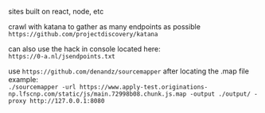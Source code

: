 sites built on react, node, etc

crawl with katana to gather as many endpoints as possible  
`https://github.com/projectdiscovery/katana`  

can also use the hack in console located here:  
`https://0-a.nl/jsendpoints.txt`  

use `https://github.com/denandz/sourcemapper` after locating the .map file    
example:  
`./sourcemapper -url https://www.apply-test.originations-np.lfscnp.com/static/js/main.72998b08.chunk.js.map -output ./output/ -proxy http://127.0.0.1:8080`  

